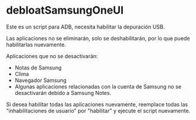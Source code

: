 # debloatSamsungOneUI
Este es un script para ADB, necesita habilitar la depuración USB.

Las aplicaciones no se eliminarán, solo se deshabilitarán, por lo que puede habilitarlas nuevamente.

Aplicaciones que no se desactivarán:
- Notas de Samsung
- Clima
- Navegador Samsung
- Algunas aplicaciones relacionadas con la cuenta de Samsung no se desactivarán debido a Samsung Notes.

Si desea habilitar todas las aplicaciones nuevamente, reemplace todas las "inhabilitaciones de usuario" por "habilitar" y ejecute el script nuevamente.

